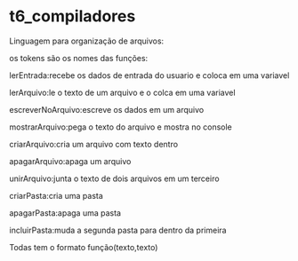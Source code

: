 # t6_compiladores
Linguagem para organização de arquivos:

os tokens são os nomes das funções:

lerEntrada:recebe os dados de entrada do usuario e coloca em uma variavel

lerArquivo:le o texto de um arquivo e o colca em uma variavel

escreverNoArquivo:escreve os dados em um arquivo

mostrarArquivo:pega o texto do arquivo e mostra no console

criarArquivo:cria um arquivo com texto dentro

apagarArquivo:apaga um arquivo

unirArquivo:junta o texto de dois arquivos em um terceiro

criarPasta:cria uma pasta

apagarPasta:apaga uma pasta

incluirPasta:muda a segunda pasta para dentro da primeira

Todas tem o formato função(texto,texto)
